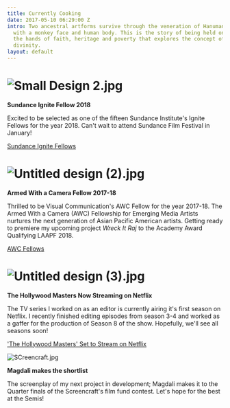 ```yaml
---
title: Currently Cooking
date: 2017-05-10 06:29:00 Z
intro: Two ancestral artforms survive through the veneration of Hanuman, a hindu deity
  with a monkey face and human body. This is the story of being held on a leash to
  the hands of faith, heritage and poverty that explores the concept of humanism and
  divinity.
layout: default
---
```





# ![Small Design 2.jpg](/uploads/Small%20Design%202.jpg)

**Sundance Ignite Fellow 2018**

Excited to be selected as one of the fifteen Sundance Institute's Ignite Fellows for the year 2018. Can't wait to attend Sundance Film Festival in January!


[Sundance Ignite Fellows](http://www.sundance.org/blogs/news/sundance-institute-announces-2018-sundance-ignite-fellows#/)

# ![Untitled design (2).jpg](/uploads/Untitled%20design%20(2).jpg)

**Armed With a Camera Fellow 2017-18**

Thrilled to be Visual Communication's AWC Fellow for the year 2017-18.
The Armed With a Camera (AWC) Fellowship for Emerging Media Artists nurtures 
the next generation of Asian Pacific American artists. Getting ready to premiere my upcoming project *Wreck It Raj* to the Academy Award Qualifying LAAPF 2018.

[AWC Fellows](https://www.vconline.org/2018-awc-fellows)

# ![Untitled design (3).jpg](/uploads/Untitled%20design%20(3).jpg)

**The Hollywood Masters Now Streaming on Netflix**

The TV series I worked on as an editor is currently airing it's first season on Netflix. I recently finished editing episodes from season 3-4 and worked as a gaffer for the production of Season 8 of the show. Hopefully, we'll see all seasons soon!

['The Hollywood Masters' Set to Stream on Netflix](https://www.hollywoodreporter.com/news/hollywood-masters-set-stream-netflix-1023832)

![SCreencraft.jpg](/uploads/SCreencraft.jpg)

**Magdali makes the shortlist**

The screenplay of my next project in development; Magdali makes it to the Quarter finals of the Screencraft's film fund contest. Let's hope for the best at the Semis! 
